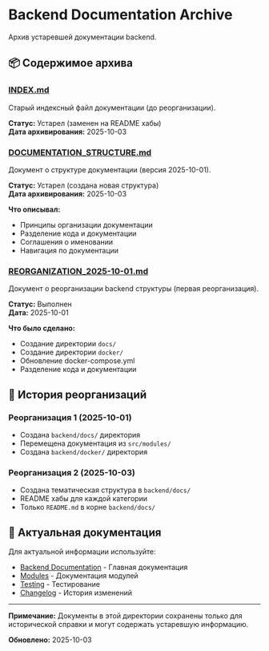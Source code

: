 # Backend Documentation Archive

Архив устаревшей документации backend.

## 📦 Содержимое архива

### [INDEX.md](./INDEX.md)

Старый индексный файл документации (до реорганизации).

**Статус:** Устарел (заменен на README хабы)  
**Дата архивирования:** 2025-10-03

### [DOCUMENTATION_STRUCTURE.md](./DOCUMENTATION_STRUCTURE.md)

Документ о структуре документации (версия 2025-10-01).

**Статус:** Устарел (создана новая структура)  
**Дата архивирования:** 2025-10-03

**Что описывал:**

- Принципы организации документации
- Разделение кода и документации
- Соглашения о именовании
- Навигация по документации

### [REORGANIZATION_2025-10-01.md](./REORGANIZATION_2025-10-01.md)

Документ о реорганизации backend структуры (первая реорганизация).

**Статус:** Выполнен  
**Дата:** 2025-10-01

**Что было сделано:**

- Создание директории `docs/`
- Создание директории `docker/`
- Обновление docker-compose.yml
- Разделение кода и документации

## 🔄 История реорганизаций

### Реорганизация 1 (2025-10-01)

- Создана `backend/docs/` директория
- Перемещена документация из `src/modules/`
- Создана `backend/docker/` директория

### Реорганизация 2 (2025-10-03)

- Создана тематическая структура в `backend/docs/`
- README хабы для каждой категории
- Только `README.md` в корне `backend/docs/`

## 🔗 Актуальная документация

Для актуальной информации используйте:

- [Backend Documentation](../README.md) - Главная документация
- [Modules](../modules/README.md) - Документация модулей
- [Testing](../testing/README.md) - Тестирование
- [Changelog](../changelog/README.md) - История изменений

---

**Примечание:** Документы в этой директории сохранены только для исторической справки и могут содержать устаревшую информацию.

**Обновлено:** 2025-10-03
